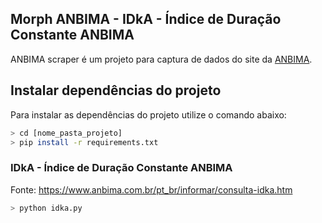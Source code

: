 Morph ANBIMA - IDkA - Índice de Duração Constante ANBIMA
--------------------------------------------------------

ANBIMA scraper é um projeto para captura de dados do site da [ANBIMA](https://www.anbima.com.br/).

## Instalar dependências do projeto

Para instalar as dependências do projeto utilize o comando abaixo:

```sh
> cd [nome_pasta_projeto]
> pip install -r requirements.txt
```

### IDkA - Índice de Duração Constante ANBIMA

Fonte: https://www.anbima.com.br/pt_br/informar/consulta-idka.htm

```sh
> python idka.py
```